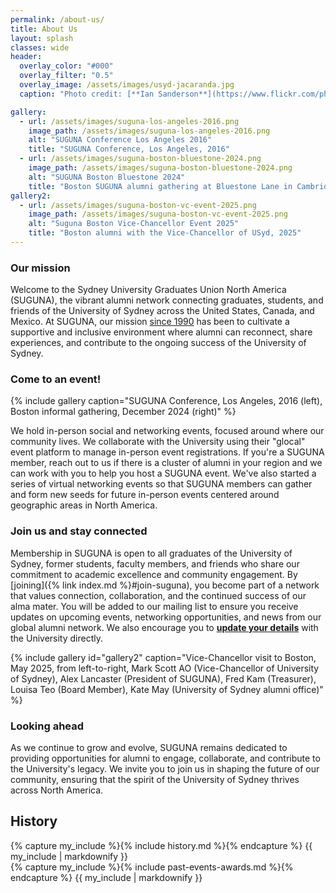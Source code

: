 ```yaml
---
permalink: /about-us/
title: About Us
layout: splash
classes: wide
header:
  overlay_color: "#000"
  overlay_filter: "0.5"
  overlay_image: /assets/images/usyd-jacaranda.jpg
  caption: "Photo credit: [**Ian Sanderson**](https://www.flickr.com/photos/iansand/2705636883/)"

gallery:
  - url: /assets/images/suguna-los-angeles-2016.png
    image_path: /assets/images/suguna-los-angeles-2016.png
    alt: "SUGUNA Conference Los Angeles 2016"
    title: "SUGUNA Conference, Los Angeles, 2016"
  - url: /assets/images/suguna-boston-bluestone-2024.png
    image_path: /assets/images/suguna-boston-bluestone-2024.png
    alt: "SUGUNA Boston Bluestone 2024"
    title: "Boston SUGUNA alumni gathering at Bluestone Lane in Cambridge, Massachusetts, 2024"
gallery2:
  - url: /assets/images/suguna-boston-vc-event-2025.png
    image_path: /assets/images/suguna-boston-vc-event-2025.png
    alt: "Suguna Boston Vice-Chancellor Event 2025"
    title: "Boston alumni with the Vice-Chancellor of USyd, 2025"
---
```


### Our mission

Welcome to the Sydney University Graduates Union North America
(SUGUNA), the vibrant alumni network connecting graduates, students,
and friends of the University of Sydney across the United States,
Canada, and Mexico.  At SUGUNA, our mission [since 1990](#history) has
been to cultivate a supportive and inclusive environment where alumni
can reconnect, share experiences, and contribute to the ongoing
success of the University of Sydney.

### Come to an event!

{% include gallery caption="SUGUNA Conference, Los Angeles, 2016 (left), Boston informal gathering, December 2024 (right)" %}

We hold in-person social and networking events, focused around where
our community lives.  We collaborate with the University using their
"glocal" event platform to manage in-person event registrations. If
you're a SUGUNA member, reach out to us if there is a cluster of
alumni in your region and we can work with you to help you host a
SUGUNA event. We've also started a series of virtual networking events
so that SUGUNA members can gather and form new seeds for future in-person
events centered around geographic areas in North America.

### Join us and stay connected

Membership in SUGUNA is open to all graduates of the University of
Sydney, former students, faculty members, and friends who share our
commitment to academic excellence and community engagement. By
[joining]({% link index.md %}#join-suguna), you become part of a
network that values connection, collaboration, and the continued
success of our alma mater.  You will be added to our mailing list to
ensure you receive updates on upcoming events, networking
opportunities, and news from our global alumni network. We also
encourage you to **[update your
details](https://www.sydney.edu.au/engage/alumni/update-your-details.html)**
with the University directly.

{% include gallery id="gallery2" caption="Vice-Chancellor visit to Boston, May 2025, from left-to-right, Mark Scott AO (Vice-Chancellor of University of Sydney), Alex Lancaster (President of SUGUNA), Fred Kam (Treasurer), Louisa Teo (Board Member), Kate May (University of Sydney alumni office)" %}

### Looking ahead

As we continue to grow and evolve, SUGUNA remains dedicated to
providing opportunities for alumni to engage, collaborate, and
contribute to the University's legacy. We invite you to join us in
shaping the future of our community, ensuring that the spirit of the
University of Sydney thrives across North America.


## History

<div class="two-column-layout">
  <div class="column" style="flex: 7">
     {% capture my_include %}{% include history.md %}{% endcapture %}
   {{ my_include | markdownify }}
    </div>
  <div class="column" style="flex: 3">
     {% capture my_include %}{% include past-events-awards.md %}{% endcapture %}
   {{ my_include | markdownify }}

  </div>
</div>




